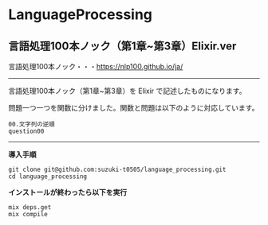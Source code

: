 # LanguageProcessing

## 言語処理100本ノック（第1章~第3章）Elixir.ver

言語処理100本ノック・・・https://nlp100.github.io/ja/

----
言語処理100本ノック（第1章~第3章）を Elixir で記述したものになります。

問題一つ一つを関数に分けました。関数と問題は以下のように対応しています。
```
00.文字列の逆順
question00
```

----
**導入手順**
```
git clone git@github.com:suzuki-t0505/language_processing.git
cd language_processing
```
**インストールが終わったら以下を実行**
```
mix deps.get
mix compile
```
